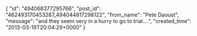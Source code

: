  {
   "id": "494068377295766",
   "post_id": "462493170453287_494044817298122",
   "from_name": "Pete Daoust",
   "message": "and they seem very in a hurry to go to trial....",
   "created_time": "2013-03-19T20:04:29+0000"
 }
